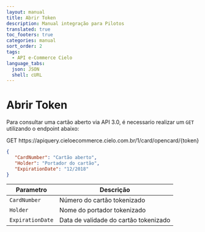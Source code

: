 ```yaml
---
layout: manual
title: Abrir Token
description: Manual integração para Pilotos
translated: true
toc_footers: true
categories: manual
sort_order: 2
tags:
  - API e-Commerce Cielo
language_tabs:
  json: JSON
  shell: cURL
---
```


# Abrir Token

Para consultar uma cartão aberto via API 3.0, é necessario realizar um `GET` utilizando o endpoint abaixo:

<aside class="request"><span class="method get">GET</span> <span class="endpoint">https://apiquery.cieloecommerce.cielo.com.br/1/card/opencard/{token}</span></aside> 

``` json
{  
   "CardNumber": "Cartão aberto", 
   "Holder": "Portador do cartão", 
   "ExpirationDate": "12/2018" 
}
``` 

|Parametro       |Descrição                            |
|----------------|-------------------------------------|
|`CardNumber`    |Número do cartão tokenizado          |
|`Holder`        |Nome do portador tokenizado          |
|`ExpirationDate`|Data de validade do cartão tokenizado|